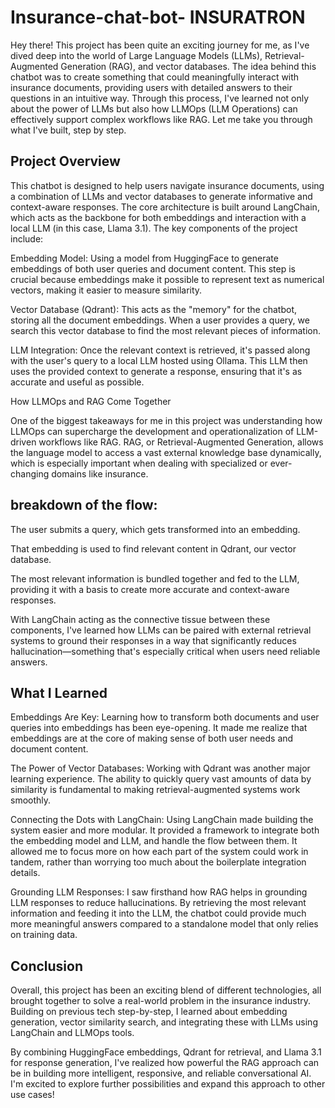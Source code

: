 # Insurance-chat-bot- INSURATRON
 
Hey there! This project has been quite an exciting journey for me, as I've dived deep into the world of Large Language Models (LLMs), Retrieval-Augmented Generation (RAG), and vector databases. The idea behind this chatbot was to create something that could meaningfully interact with insurance documents, providing users with detailed answers to their questions in an intuitive way. Through this process, I've learned not only about the power of LLMs but also how LLMOps (LLM Operations) can effectively support complex workflows like RAG. Let me take you through what I've built, step by step.

## Project Overview

This chatbot is designed to help users navigate insurance documents, using a combination of LLMs and vector databases to generate informative and context-aware responses. The core architecture is built around LangChain, which acts as the backbone for both embeddings and interaction with a local LLM (in this case, Llama 3.1). The key components of the project include:

Embedding Model: Using a model from HuggingFace to generate embeddings of both user queries and document content. This step is crucial because embeddings make it possible to represent text as numerical vectors, making it easier to measure similarity.

Vector Database (Qdrant): This acts as the "memory" for the chatbot, storing all the document embeddings. When a user provides a query, we search this vector database to find the most relevant pieces of information.

LLM Integration: Once the relevant context is retrieved, it's passed along with the user's query to a local LLM hosted using Ollama. This LLM then uses the provided context to generate a response, ensuring that it's as accurate and useful as possible.

How LLMOps and RAG Come Together

One of the biggest takeaways for me in this project was understanding how LLMOps can supercharge the development and operationalization of LLM-driven workflows like RAG. RAG, or Retrieval-Augmented Generation, allows the language model to access a vast external knowledge base dynamically, which is especially important when dealing with specialized or ever-changing domains like insurance.

## breakdown of the flow:

The user submits a query, which gets transformed into an embedding.

That embedding is used to find relevant content in Qdrant, our vector database.

The most relevant information is bundled together and fed to the LLM, providing it with a basis to create more accurate and context-aware responses.

With LangChain acting as the connective tissue between these components, I've learned how LLMs can be paired with external retrieval systems to ground their responses in a way that significantly reduces hallucination—something that's especially critical when users need reliable answers.

## What I Learned

Embeddings Are Key: Learning how to transform both documents and user queries into embeddings has been eye-opening. It made me realize that embeddings are at the core of making sense of both user needs and document content.

The Power of Vector Databases: Working with Qdrant was another major learning experience. The ability to quickly query vast amounts of data by similarity is fundamental to making retrieval-augmented systems work smoothly.

Connecting the Dots with LangChain: Using LangChain made building the system easier and more modular. It provided a framework to integrate both the embedding model and LLM, and handle the flow between them. It allowed me to focus more on how each part of the system could work in tandem, rather than worrying too much about the boilerplate integration details.

Grounding LLM Responses: I saw firsthand how RAG helps in grounding LLM responses to reduce hallucinations. By retrieving the most relevant information and feeding it into the LLM, the chatbot could provide much more meaningful answers compared to a standalone model that only relies on training data.

## Conclusion

Overall, this project has been an exciting blend of different technologies, all brought together to solve a real-world problem in the insurance industry. Building on previous tech step-by-step, I learned about embedding generation, vector similarity search, and integrating these with LLMs using LangChain and LLMOps tools.

By combining HuggingFace embeddings, Qdrant for retrieval, and Llama 3.1 for response generation, I've realized how powerful the RAG approach can be in building more intelligent, responsive, and reliable conversational AI. I'm excited to explore further possibilities and expand this approach to other use cases!

